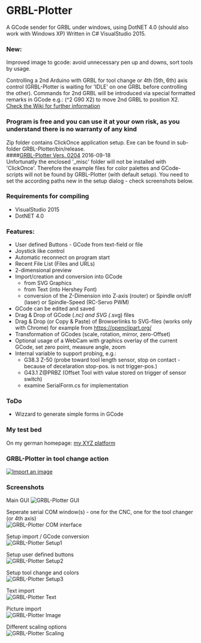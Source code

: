 # GRBL-Plotter
A GCode sender for GRBL under windows, using DotNET 4.0 (should also work with Windows XP)
Written in C# VisualStudio 2015.

### New:
Improved image to gcode: avoid unnecessary pen up and downs, sort tools by usage.

Controlling a 2nd Arduino with GRBL for tool change or 4th (5th, 6th) axis control (GRBL-Plotter is waiting for 'IDLE' on one GRBL before controlling the other). Commands for 2nd GRBL will be introduced via special formatted remarks in GCode e.g.: (^2 G90 X2) to move 2nd GRBL to position X2.  
[Check the Wiki for further information](https://github.com/svenhb/GRBL-Plotter/wiki)  

### Program is free and you can use it at your own risk, as you understand there is no warranty of any kind
Zip folder contains ClickOnce application setup. Exe can be found in sub-folder GRBL-Plotter/bin/release.  
####[GRBL-Plotter Vers. 0204](GRBL-Plotter_0204.zip)  2016-09-18  
Unfortunatly the enclosed '_misc' folder will not be installed with 'ClickOnce'. Therefore the example files for color palettes and GCode-scripts will not be found by GRBL-Plotter (with default setup). You need to set the according paths new in the setup dialog - check screenshots below.

### Requirements for compiling
* VisualStudio 2015 
* DotNET 4.0
 
### Features:
* User defined Buttons - GCode from text-field or file
* Joystick like control
* Automatic reconnect on program start
* Recent File List (Files and URLs)
* 2-dimensional preview
* Import/creation and conversion into GCode 
  - from SVG Graphics
  - from Text (into Hershey Font)
  - conversion of the Z-Dimension into Z-axis (router) or Spindle on/off (laser) or Spindle-Speed (RC-Servo PWM) 
* GCode can be edited and saved
* Drag & Drop of GCode (*.nc) and SVG (*.svg) files
* Drag & Drop (or Copy & Paste) of Browserlinks to SVG-files (works only with Chrome) for example from https://openclipart.org/
* Transformation of GCodes (scale, rotation, mirror, zero-Offset)
* Optional usage of a WebCam with graphics overlay of the current GCode, set zero point, measure angle, zoom
* Internal variable to support probing, e.g.:
  - G38.3 Z-50		(probe toward tool length sensor, stop on contact - because of decelaration stop-pos. is not trigger-pos.)
  - G43.1 Z@PRBZ	(Offset Tool with value stored on trigger of sensor switch)
  - examine SerialForm.cs for implementation

### ToDo
* Wizzard to generate simple forms in GCode

### My test bed
On my german homepage:
[my XYZ platform](http://svenhb.bplaced.net/?CNC___Plotter)

### GRBL-Plotter in tool change action
[![Import an image](https://img.youtube.com/vi/x5UTHpgsfII/0.jpg)](https://www.youtube.com/watch?v=x5UTHpgsfII)

### Screenshots
Main GUI
![GRBL-Plotter GUI](GRBLPlotter_GUI.png?raw=true "Main GUI")

Seperate serial COM window(s) - one for the CNC, one for the tool changer (or 4th axis)  
![GRBL-Plotter COM interface](GRBLPlotter_COM2.png?raw=true "Serial connection")

Setup import / GCode conversion  
![GRBL-Plotter Setup1](GRBLPlotter_Setup1.png?raw=true "Setup1")

Setup user defined buttons  
![GRBL-Plotter Setup2](GRBLPlotter_Setup2.png?raw=true "Setup2")

Setup tool change and colors  
![GRBL-Plotter Setup3](GRBLPlotter_Setup3.png?raw=true "Setup3")

Text import  
![GRBL-Plotter Text](GRBLPlotter_Text.png?raw=true "Text conversion")

Picture import  
![GRBL-Plotter Image](GRBLPlotter_Image2.png?raw=true "Image import")

Different scaling options  
![GRBL-Plotter Scaling](GRBLPlotter_scaling.png?raw=true "GCode scaling")
